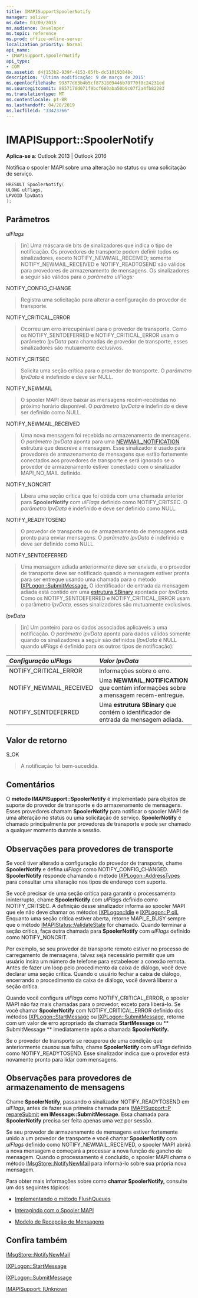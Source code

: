 ```yaml
---
title: IMAPISupportSpoolerNotify
manager: soliver
ms.date: 03/09/2015
ms.audience: Developer
ms.topic: reference
ms.prod: office-online-server
localization_priority: Normal
api_name:
- IMAPISupport.SpoolerNotify
api_type:
- COM
ms.assetid: d4f153b2-939f-4153-85fb-dc510193848c
description: 'Última modificação: 9 de março de 2015'
ms.openlocfilehash: 99377d63b4b5cf8731809446b70770f0c24231ed
ms.sourcegitcommit: 8657170d071f9bcf680aba50b9c07f2a4fb82283
ms.translationtype: MT
ms.contentlocale: pt-BR
ms.lasthandoff: 04/28/2019
ms.locfileid: "33423766"
---
```

# <a name="imapisupportspoolernotify"></a>IMAPISupport::SpoolerNotify

  
  
**Aplica-se a**: Outlook 2013 | Outlook 2016 
  
Notifica o spooler MAPI sobre uma alteração no status ou uma solicitação de serviço. 
  
```cpp
HRESULT SpoolerNotify(
ULONG ulFlags,
LPVOID lpvData
);
```

## <a name="parameters"></a>Parâmetros

 _ulFlags_
  
> [in] Uma máscara de bits de sinalizadores que indica o tipo de notificação. Os provedores de transporte podem definir todos os sinalizadores, exceto NOTIFY_NEWMAIL_RECEIVED; somente NOTIFY_NEWMAIL_RECEIVED e NOTIFY_READTOSEND são válidos para provedores de armazenamento de mensagens. Os sinalizadores a seguir são válidos para o _parâmetro ulFlags:_ 
    
NOTIFY_CONFIG_CHANGE 
  
> Registra uma solicitação para alterar a configuração do provedor de transporte. 
    
NOTIFY_CRITICAL_ERROR 
  
> Ocorreu um erro irrecuperável para o provedor de transporte. Como os NOTIFY_SENTDEFERRED e NOTIFY_CRITICAL_ERROR usam o parâmetro  _lpvData_ para chamadas de provedor de transporte, esses sinalizadores são mutuamente exclusivos. 
    
NOTIFY_CRITSEC 
  
> Solicita uma seção crítica para o provedor de transporte. O  _parâmetro lpvData_ é indefinido e deve ser NULL. 
    
NOTIFY_NEWMAIL 
  
> O spooler MAPI deve baixar as mensagens recém-recebidas no próximo horário disponível. O  _parâmetro lpvData_ é indefinido e deve ser definido como NULL. 
    
NOTIFY_NEWMAIL_RECEIVED 
  
> Uma nova mensagem foi recebida no armazenamento de mensagens. O  _parâmetro lpvData_ aponta para uma [NEWMAIL_NOTIFICATION](newmail_notification.md) estrutura que descreve a mensagem. Esse sinalizador é usado para provedores de armazenamento de mensagens que estão fortemente conectados aos provedores de transporte e será ignorado se o provedor de armazenamento estiver conectado com o sinalizador MAPI_NO_MAIL definido. 
    
NOTIFY_NONCRIT 
  
> Libera uma seção crítica que foi obtida com uma chamada anterior para **SpoolerNotify** com  _ulFlags_ definido como NOTIFY_CRITSEC. O  _parâmetro lpvData_ é indefinido e deve ser definido como NULL. 
    
NOTIFY_READYTOSEND 
  
> O provedor de transporte ou de armazenamento de mensagens está pronto para enviar mensagens. O  _parâmetro lpvData_ é indefinido e deve ser definido como NULL. 
    
NOTIFY_SENTDEFERRED 
  
> Uma mensagem adiada anteriormente deve ser enviada, e o provedor de transporte deve ser notificado quando a mensagem estiver pronta para ser entregue usando uma chamada para o método [IXPLogon::SubmitMessage.](ixplogon-submitmessage.md) O identificador de entrada da mensagem adiada está contido em uma [estrutura SBinary](sbinary.md) apontada por  _lpvData_. Como os NOTIFY_SENTDEFERRED e NOTIFY_CRITICAL_ERROR usam o parâmetro  _lpvData,_ esses sinalizadores são mutuamente exclusivos. 
    
 _lpvData_
  
> [in] Um ponteiro para os dados associados aplicáveis a uma notificação. O  _parâmetro lpvData_ aponta para dados válidos somente quando os sinalizadores a seguir são definidos (_lpvData_ é NULL quando  _ulFlags_ é definido para os outros tipos de notificação): 
    
|**_Configuração ulFlags_**|**_Valor lpvData_**|
|:-----|:-----|
|NOTIFY_CRITICAL_ERROR  <br/> |Informações sobre o erro.  <br/> |
|NOTIFY_NEWMAIL_RECEIVED  <br/> |Uma **NEWMAIL_NOTIFICATION** que contém informações sobre a mensagem recém-entregue.  <br/> |
|NOTIFY_SENTDEFERRED  <br/> |Uma **estrutura SBinary** que contém o identificador de entrada da mensagem adiada.  <br/> |
   
## <a name="return-value"></a>Valor de retorno

S_OK 
  
> A notificação foi bem-sucedida.
    
## <a name="remarks"></a>Comentários

O **método IMAPISupport::SpoolerNotify** é implementado para objetos de suporte do provedor de transporte e do armazenamento de mensagens. Esses provedores chamam **SpoolerNotify** para notificar o spooler MAPI de uma alteração no status ou uma solicitação de serviço. **SpoolerNotify** é chamado principalmente por provedores de transporte e pode ser chamado a qualquer momento durante a sessão. 
  
## <a name="notes-to-transport-providers"></a>Observações para provedores de transporte

Se você tiver alterado a configuração do provedor de transporte, chame **SpoolerNotify** e defina  _ulFlags_ como NOTIFY_CONFIG_CHANGED. **SpoolerNotify** responde chamando o método [IXPLogon::AddressTypes](ixplogon-addresstypes.md) para consultar uma alteração nos tipos de endereço com suporte. 
  
Se você precisar de uma seção crítica para garantir o processamento ininterrupto, chame **SpoolerNotify** com  _ulFlags_ definido como NOTIFY_CRITSEC. A definição desse sinalizador informa ao spooler MAPI que ele não deve chamar os métodos [IXPLogon::Idle](ixplogon-idle.md) e [IXPLogon::P oll.](ixplogon-poll.md) Enquanto uma seção crítica estiver aberta, retorne MAPI_E_BUSY sempre que o método [IMAPIStatus::ValidateState](imapistatus-validatestate.md) for chamado. Quando terminar a seção crítica, faça outra chamada para **SpoolerNotify** com  _ulFlags_ definido como NOTIFY_NONCRIT. 
  
Por exemplo, se seu provedor de transporte remoto estiver no processo de carregamento de mensagens, talvez seja necessário permitir que um usuário insira um número de telefone para estabelecer a conexão remota. Antes de fazer um loop pelo procedimento da caixa de diálogo, você deve declarar uma seção crítica. Quando o usuário fechar a caixa de diálogo, encerrando o procedimento da caixa de diálogo, você deverá liberar a seção crítica.
  
Quando você configura  _ulFlags_ como NOTIFY_CRITICAL_ERROR, o spooler MAPI não faz mais chamadas para o provedor, exceto para liberá-lo. Se você chamar **SpoolerNotify** com NOTIFY_CRITICAL_ERROR definido dos métodos [IXPLogon::StartMessage](ixplogon-startmessage.md) ou [IXPLogon::SubmitMessage,](ixplogon-submitmessage.md) retorne com um valor de erro apropriado da chamada **StartMessage** ou ** SubmitMessage ** imediatamente após a chamada **SpoolerNotify.** 
  
Se o provedor de transporte se recuperou de uma condição que anteriormente causou sua falha, chame **SpoolerNotify** com  _ulFlags_ definido como NOTIFY_READYTOSEND. Esse sinalizador indica que o provedor está novamente pronto para lidar com mensagens. 
  
## <a name="notes-to-message-store-providers"></a>Observações para provedores de armazenamento de mensagens

Chame **SpoolerNotify**, passando o sinalizador NOTIFY_READYTOSEND em  _ulFlags_, antes de fazer sua primeira chamada para [IMAPISupport::P repareSubmit](imapisupport-preparesubmit.md) **em IMessage::SubmitMessage**. Essa chamada para **SpoolerNotify** precisa ser feita apenas uma vez por sessão. 
  
Se seu provedor de armazenamento de mensagens estiver fortemente unido a um provedor de transporte e você chamar **SpoolerNotify** com  _ulFlags_ definido como NOTIFY_NEWMAIL_RECEIVED, o spooler MAPI abrirá a nova mensagem e começará a processar a nova função de gancho de mensagem. Quando o processamento é concluído, o spooler MAPI chama o método [IMsgStore::NotifyNewMail](imsgstore-notifynewmail.md) para informá-lo sobre sua própria nova mensagem. 
  
Para obter mais informações sobre como **chamar SpoolerNotify,** consulte um dos seguintes tópicos:
  
- [Implementando o método FlushQueues](implementing-the-flushqueues-method.md)
    
- [Interagindo com o Spooler MAPI](interacting-with-the-mapi-spooler.md)
    
- [Modelo de Recepção de Mensagens](message-reception-model.md)
    
## <a name="see-also"></a>Confira também



[IMsgStore::NotifyNewMail](imsgstore-notifynewmail.md)
  
[IXPLogon::StartMessage](ixplogon-startmessage.md)
  
[IXPLogon::SubmitMessage](ixplogon-submitmessage.md)
  
[IMAPISupport: IUnknown](imapisupportiunknown.md)

